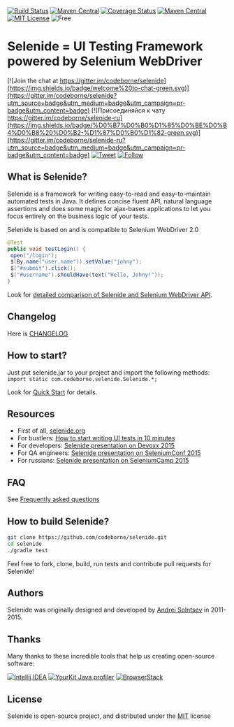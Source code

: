 [![Build Status](https://travis-ci.org/codeborne/selenide.svg?branch=master)](https://travis-ci.org/codeborne/selenide)
[![Maven Central](https://maven-badges.herokuapp.com/maven-central/com.codeborne/selenide/badge.svg)](https://maven-badges.herokuapp.com/maven-central/com.codeborne/selenide)
[![Coverage Status](https://coveralls.io/repos/codeborne/selenide/badge.svg?branch=master&service=github)](https://coveralls.io/github/codeborne/selenide?branch=master)
[![Maven Central](https://maven-badges.herokuapp.com/maven-central/com.codeborne/selenide/badge.svg?style=flat)](https://maven-badges.herokuapp.com/maven-central/com.codeborne/selenide)
[![MIT License](http://img.shields.io/badge/license-MIT-green.svg)](https://github.com/codeborne/selenide/blob/master/LICENSE)
![Free](https://img.shields.io/badge/free-open--source-green.svg)

# Selenide = UI Testing Framework powered by Selenium WebDriver

[![Join the chat at https://gitter.im/codeborne/selenide](https://img.shields.io/badge/welcome%20to-chat-green.svg)](https://gitter.im/codeborne/selenide?utm_source=badge&utm_medium=badge&utm_campaign=pr-badge&utm_content=badge)
[![Присоединяйся к чату https://gitter.im/codeborne/selenide-ru](https://img.shields.io/badge/%D0%B7%D0%B0%D1%85%D0%BE%D0%B4%D0%B8%20%D0%B2-%D1%87%D0%B0%D1%82-green.svg)](https://gitter.im/codeborne/selenide-ru?utm_source=badge&utm_medium=badge&utm_campaign=pr-badge&utm_content=badge)
[![Tweet](https://img.shields.io/twitter/url/http/selenide.org.svg?style=social)]()
[![Follow](https://img.shields.io/twitter/follow/jselenide.svg?style=social&label=Follow)]()

## What is Selenide?
Selenide is a framework for writing easy-to-read and easy-to-maintain automated tests in Java.
It defines concise fluent API, natural language assertions and does some magic for ajax-bases applications to let you focus entirely on the business logic of your tests.

Selenide is based on and is compatible to Selenium WebDriver 2.0

```java
@Test
public void testLogin() {
 open("/login");
 $(By.name("user.name")).setValue("johny");
 $("#submit").click();
 $("#username").shouldHave(text("Hello, Johny!"));
}
```

Look for [detailed comparison of Selenide and Selenium WebDriver API](https://github.com/codeborne/selenide/wiki/Selenide-vs-Selenium).

## Changelog
Here is [CHANGELOG](https://github.com/codeborne/selenide/blob/master/CHANGELOG)


## How to start?
Just put selenide.jar to your project and import the following methods: `import static com.codeborne.selenide.Selenide.*;`

Look for [Quick Start](https://github.com/codeborne/selenide/wiki/Quick-Start) for details.


## Resources
* First of all, [selenide.org](http://selenide.org)
* For bustlers: [How to start writing UI tests in 10 minutes](http://selenide.org/2014/10/01/how-to-start-writing-ui-tests/)
* For developers: [Selenide presentation on Devoxx 2015](http://selenide.org/2015/11/13/selenide-on-devoxx/)
* For QA engineers: [Selenide presentation on SeleniumConf 2015](http://selenide.org/2015/09/23/selenide-on-seleniumconf/)
* For russians: [Selenide presentation on SeleniumCamp 2015](http://seleniumcamp.com/materials/good-short-test/)

## FAQ
See [Frequently asked questions](http://selenide.org/faq.html)

## How to build Selenide?

```bash
git clone https://github.com/codeborne/selenide.git
cd selenide
./gradle test
```

Feel free to fork, clone, build, run tests and contribute pull requests for Selenide!

## Authors

Selenide was originally designed and developed by [Andrei Solntsev](http://asolntsev.github.io/) in 2011-2015.

## Thanks

Many thanks to these incredible tools that help us creating open-source software:

[![Intellij IDEA](https://cloud.google.com/tools/images/icon_IntelliJIDEA.png)](http://www.jetbrains.com/idea) [![YourKit Java profiler](http://selenide.org/images/yourkit.png)](https://www.yourkit.com/features/)
 [![BrowserStack](https://www.browserstack.com/images/mail/browserstack-logo-footer.png)](https://www.browserstack.com)

## License
Selenide is open-source project, and distributed under the [MIT](http://choosealicense.com/licenses/mit/) license
